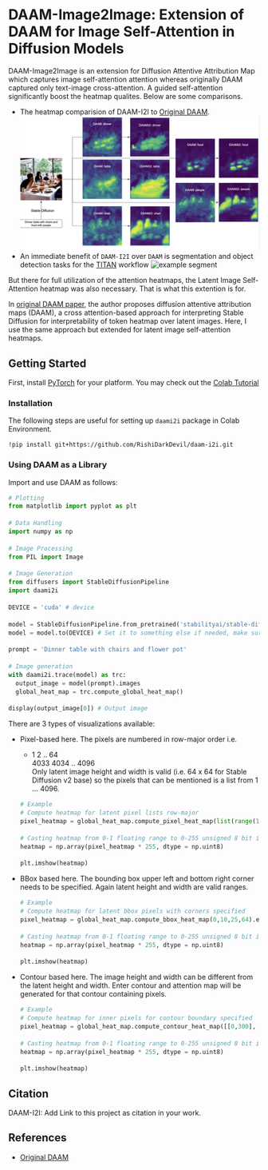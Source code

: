 # DAAM-Image2Image: Extension of DAAM for Image Self-Attention in Diffusion Models

DAAM-Image2Image is an extension for Diffusion Attentive Attribution Map which captures image self-attention attention whereas originally DAAM captured only text-image cross-attention. A guided self-attention significantly boost the heatmap qualites. Below are some comparisons.
- The heatmap comparision of DAAM-I2I to [Original DAAM](https://github.com/castorini/daam).
  ![example image](example.png)
- An immediate benefit of `DAAM-I2I` over `DAAM` is segmentation and object detection tasks for the [TITAN](https://github.com/RishiDarkDevil/TITAN) workflow
  ![example segment](segment-example.png)

But there for full utilization of the attention heatmaps, the Latent Image Self-Attention heatmap was also necessary. That is what this extention is for.

In [original DAAM paper](https://arxiv.org/abs/2210.04885), the author proposes diffusion attentive attribution maps (DAAM), a cross attention-based approach for interpreting Stable Diffusion for interpretability of token heatmap over latent images. Here, I use the same approach but extended for latent image self-attention heatmaps.

## Getting Started
First, install [PyTorch](https://pytorch.org) for your platform. You may check out the [Colab Tutorial](https://github.com/RishiDarkDevil/Text-Based-Object-Discovery/blob/main/Experiments/DAAM_Image_Attention_ver2.ipynb)

### Installation
The following steps are useful for setting up `daami2i` package in Colab Environment.

```console
!pip install git+https://github.com/RishiDarkDevil/daam-i2i.git
```

### Using DAAM as a Library

Import and use DAAM as follows:

```python
# Plotting
from matplotlib import pyplot as plt

# Data Handling
import numpy as np

# Image Processing
from PIL import Image

# Image Generation
from diffusers import StableDiffusionPipeline
import daami2i

DEVICE = 'cuda' # device

model = StableDiffusionPipeline.from_pretrained('stabilityai/stable-diffusion-2-base')
model = model.to(DEVICE) # Set it to something else if needed, make sure DAAM supports that

prompt = 'Dinner table with chairs and flower pot'

# Image generation
with daami2i.trace(model) as trc:
  output_image = model(prompt).images
  global_heat_map = trc.compute_global_heat_map()
  
display(output_image[0]) # Output image
```
There are 3 types of visualizations available:
- Pixel-based here. The pixels are numbered in row-major order i.e.
  - 1     2 .. 64\
  4033 4034 .. 4096\
  Only latent image height and width is valid (i.e. 64 x 64 for Stable Diffusion v2 base) so the pixels that can be mentioned is a list from 1 ... 4096.
  ```python
  # Example
  # Compute heatmap for latent pixel lists row-major
  pixel_heatmap = global_heat_map.compute_pixel_heat_map(list(range(1024))).expand_as(output_image[0]).numpy()

  # Casting heatmap from 0-1 floating range to 0-255 unsigned 8 bit integer
  heatmap = np.array(pixel_heatmap * 255, dtype = np.uint8)
  
  plt.imshow(heatmap)
  ```

- BBox based here. The bounding box upper left and bottom right corner needs to be specified. Again latent height and width are valid ranges.
  ```python
  # Example
  # Compute heatmap for latent bbox pixels with corners specified
  pixel_heatmap = global_heat_map.compute_bbox_heat_map(0,10,25,64).expand_as(output_image[0]).numpy()
  
  # Casting heatmap from 0-1 floating range to 0-255 unsigned 8 bit integer
  heatmap = np.array(pixel_heatmap * 255, dtype = np.uint8)
  
  plt.imshow(heatmap)
  ```

- Contour based here. The image height and width can be different from the latent height and width. Enter contour and attention map will be generated for that contour containing pixels.
  ```python
  # Example
  # Compute heatmap for inner pixels for contour boundary specified
  pixel_heatmap = global_heat_map.compute_contour_heat_map([[0,300], [256, 100], [512, 300], [512, 400], [0, 400], [0, 300]], 512, 512).expand_as(output_image[0]).numpy()

  # Casting heatmap from 0-1 floating range to 0-255 unsigned 8 bit integer
  heatmap = np.array(pixel_heatmap * 255, dtype = np.uint8)

  plt.imshow(heatmap)
  ```



## Citation

DAAM-I2I: Add Link to this project as citation in your work.

## References

- [Original DAAM](https://github.com/castorini/daam)
